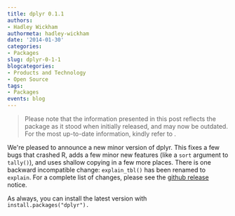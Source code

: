 ```yaml
---
title: dplyr 0.1.1
authors: 
- Hadley Wickham
authormeta: hadley-wickham
date: '2014-01-30'
categories:
- Packages
slug: dplyr-0-1-1
blogcategories:
- Products and Technology
- Open Source
tags:
- Packages
events: blog
---
```


<blockquote>
<p class="body-md-regular body-sm-regular">
Please note that the information presented in this post reflects the package as it stood when initially released, and may now be outdated. For the most up-to-date information, kindly refer to <https://dplyr.tidyverse.org/>.
</p>
</blockquote>

We're pleased to announce a new minor version of dplyr. This fixes a few bugs that crashed R, adds a few minor new features (like a `sort` argument to `tally()`), and uses shallow copying in a few more places. There is one backward incompatible change: `explain_tbl()` has been renamed to `explain`. For a complete list of changes, please see the [github release](https://github.com/hadley/dplyr/releases/tag/v0.1.1) notice.

As always, you can install the latest version with `install.packages("dplyr").`

